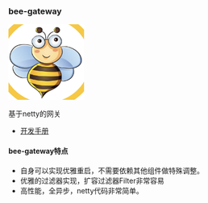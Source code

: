 ### bee-gateway

<img src="https://github.com/xhrg-product/bee/blob/main/docs/pic/bee.png" alt="logo" height="150" width="150"/>

基于netty的网关

* [开发手册](https://github.com/xhrg-product/bee/blob/main/docs/%E5%BC%80%E5%8F%91%E6%89%8B%E5%86%8C.md)

#### bee-gateway特点

* 自身可以实现优雅重启，不需要依赖其他组件做特殊调整。
* 优雅的过滤器实现，扩容过滤器Filter非常容易
* 高性能，全异步，netty代码非常简单。